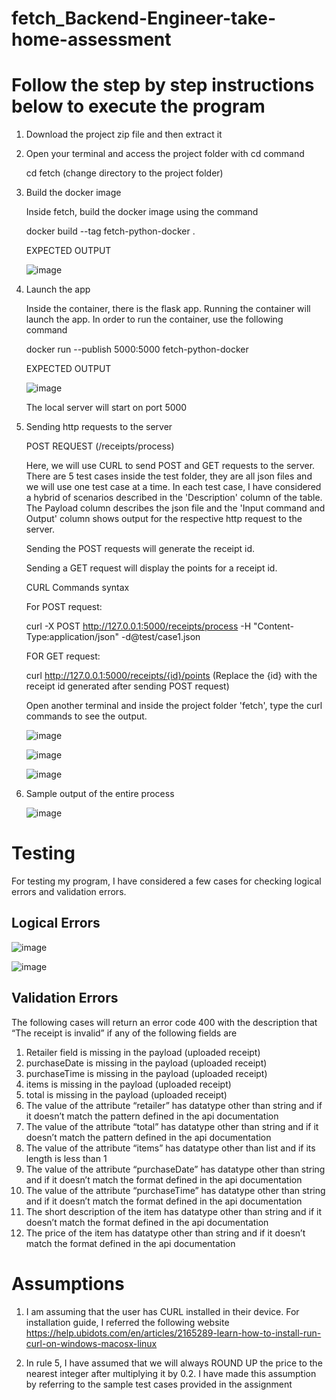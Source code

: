 # fetch_Backend-Engineer-take-home-assessment

# Follow the step by step instructions below to execute the program

1. Download the project zip file and then extract it

2. Open your terminal and access the project folder with cd command

   cd fetch (change directory to the project folder)
   
3. Build the docker image

   Inside fetch, build the docker image using the command

   
   docker build --tag fetch-python-docker .
   
   EXPECTED OUTPUT
   
   ![image](https://user-images.githubusercontent.com/41851792/216139849-fd04459c-237d-47ea-81e7-104283cb909d.png)

4. Launch the app

   Inside the container, there is the flask app. Running the container will launch the app. In order to run the container, use the following command
   
   docker run --publish 5000:5000 fetch-python-docker

   EXPECTED OUTPUT
   
   ![image](https://user-images.githubusercontent.com/41851792/216140072-b3b0869b-6711-4e59-98a1-a9d3b3494aeb.png)

   The local server will start on port 5000
   
5. Sending http requests to the server

   POST REQUEST  (/receipts/process)
   
   Here, we will use CURL to send POST and GET requests to the server. There are 5 test cases inside the test folder, they are all json files and we will use one        test case at a time. In each test case, I have considered a hybrid of scenarios described in the 'Description' column of the table. The Payload column describes      the json file and the 'Input command and Output' column shows output for the respective http request to the server. 
   
   Sending the POST requests will generate the receipt id.
   
   Sending a GET request will display the points for a receipt id.
   
   CURL Commands syntax
   
   For POST request:  
   
   curl -X POST http://127.0.0.1:5000/receipts/process -H "Content-Type:application/json" -d@test/case1.json
   
   FOR GET request:   
   
   curl http://127.0.0.1:5000/receipts/{id}/points   (Replace the {id} with the receipt id generated after sending POST request)
   
   Open another terminal and inside the project folder 'fetch', type the curl commands to see the output.
   
   ![image](https://user-images.githubusercontent.com/41851792/216145070-cf3dcfdd-198d-44d9-a0c8-4652c129e05b.png)

   ![image](https://user-images.githubusercontent.com/41851792/216145224-4ff56bd3-c7a7-403f-8577-1ff6ed62524b.png)

   ![image](https://user-images.githubusercontent.com/41851792/216145292-ec062fdd-dda7-45dc-a881-a6a63553a73a.png)
   
   
6. Sample output of the entire process

   ![image](https://user-images.githubusercontent.com/41851792/216145484-7749fee0-e240-4a61-9043-ed82fe6a3f15.png)


# Testing

For testing my program, I have considered a few cases for checking logical errors and validation errors.

## Logical Errors

![image](https://user-images.githubusercontent.com/41851792/216145677-0569dfd6-5cd1-46d9-aeec-60713a5029a2.png)

![image](https://user-images.githubusercontent.com/41851792/216145717-d3629c99-b77a-4bb7-a2b7-6ec84448da91.png)

## Validation Errors

The following cases will return an error code 400 with the description that “The receipt is invalid” if any of the following fields are 


1. Retailer field is missing in the payload (uploaded receipt)
2. purchaseDate is missing in the payload (uploaded receipt)
3. purchaseTime is missing in the payload (uploaded receipt)
4. items is missing in the payload (uploaded receipt)
5. total is missing in the payload (uploaded receipt)
6. The value of the attribute “retailer” has datatype other than string and if it doesn’t match the pattern defined in the api documentation
7. The value of the attribute “total” has datatype other than string and if it doesn’t match the pattern defined in the api documentation
8. The value of the attribute “items” has datatype other than list and if its length is less than 1
9. The value of the attribute “purchaseDate” has datatype other than string and if it doesn’t match the format defined in the api documentation
10. The value of the attribute “purchaseTime” has datatype other than string and if it doesn’t match the format defined in the api documentation
11. The short description of the item has datatype other than string and if it doesn’t match the format defined in the api documentation
12. The price of the item has datatype other than string and if it doesn’t match the format defined in the api documentation


# Assumptions

1. I am assuming that the user has CURL installed in their device. For installation guide, I referred the following website https://help.ubidots.com/en/articles/2165289-learn-how-to-install-run-curl-on-windows-macosx-linux

2. In rule 5, I have assumed that we will always ROUND UP the price to the nearest integer after multiplying it by 0.2. I have made this assumption by referring to the sample test cases provided in the assignment

